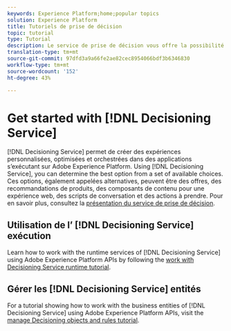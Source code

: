 ```yaml
---
keywords: Experience Platform;home;popular topics
solution: Experience Platform
title: Tutoriels de prise de décision
topic: tutorial
type: Tutorial
description: Le service de prise de décision vous offre la possibilité de créer des expériences personnalisées, optimisées et orchestrées dans des applications s’exécutant sur Adobe Experience Platform. À l’aide du service de prise de décision, vous pouvez déterminer la meilleure option depuis un ensemble de choix disponibles.
translation-type: tm+mt
source-git-commit: 97dfd3a9a66fe2ae82cec8954066bdf3b6346830
workflow-type: tm+mt
source-wordcount: '152'
ht-degree: 43%

---
```



# Get started with [!DNL Decisioning Service]

[!DNL Decisioning Service] permet de créer des expériences personnalisées, optimisées et orchestrées dans des applications s’exécutant sur Adobe Experience Platform. Using [!DNL Decisioning Service], you can determine the best option from a set of available choices. Ces options, également appelées alternatives, peuvent être des offres, des recommandations de produits, des composants de contenu pour une expérience web, des scripts de conversation et des actions à prendre. Pour en savoir plus, consultez la [présentation du service de prise de décision](../decisioning-service/home.md).

## Utilisation de l’ [!DNL Decisioning Service] exécution

Learn how to work with the runtime services of [!DNL Decisioning Service] using Adobe Experience Platform APIs by following the [work with Decisioning Service runtime tutorial](../decisioning-service/tutorials/runtime.md).

## Gérer les [!DNL Decisioning Service] entités

For a tutorial showing how to work with the business entities of [!DNL Decisioning Service] using Adobe Experience Platform APIs, visit the [manage Decisioning objects and rules tutorial](../decisioning-service/tutorials/entities.md).